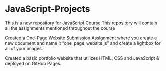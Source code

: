 # JavaScript-Projects
This is a new repository for JavaScript Course
This repository will contain all the assignments mentioned throughout the course


Created a One-Page Website Submission Assignment where you create a new document and name it “one_page_website.js” and create a lightbox for all of your images.

Created a basic portfolio website that utilizes HTML, CSS and JavaScript & deployed on GitHub Pages.
